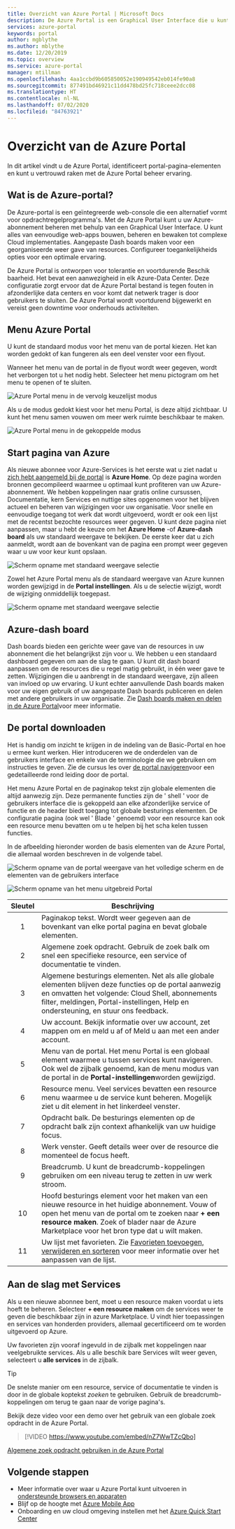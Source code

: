 ```yaml
---
title: Overzicht van Azure Portal | Microsoft Docs
description: De Azure Portal is een Graphical User Interface die u kunt gebruiken om uw Azure-Services te beheren. Meer informatie over het navigeren en zoeken naar resources in de Azure Portal.
services: azure-portal
keywords: portal
author: mgblythe
ms.author: mblythe
ms.date: 12/20/2019
ms.topic: overview
ms.service: azure-portal
manager: mtillman
ms.openlocfilehash: 4aa1ccbd9b605850052e190949542eb014fe90a8
ms.sourcegitcommit: 877491bd46921c11dd478bd25fc718ceee2dcc08
ms.translationtype: HT
ms.contentlocale: nl-NL
ms.lasthandoff: 07/02/2020
ms.locfileid: "84763921"
---
```

# <a name="azure-portal-overview"></a>Overzicht van de Azure Portal

In dit artikel vindt u de Azure Portal, identificeert portal-pagina-elementen en kunt u vertrouwd raken met de Azure Portal beheer ervaring.

## <a name="what-is-the-azure-portal"></a>Wat is de Azure-portal?

De Azure-portal is een geïntegreerde web-console die een alternatief vormt voor opdrachtregelprogramma's. Met de Azure Portal kunt u uw Azure-abonnement beheren met behulp van een Graphical User Interface. U kunt alles van eenvoudige web-apps bouwen, beheren en bewaken tot complexe Cloud implementaties. Aangepaste Dash boards maken voor een georganiseerde weer gave van resources. Configureer toegankelijkheids opties voor een optimale ervaring.

De Azure Portal is ontworpen voor tolerantie en voortdurende Beschik baarheid. Het bevat een aanwezigheid in elk Azure-Data Center. Deze configuratie zorgt ervoor dat de Azure Portal bestand is tegen fouten in afzonderlijke data centers en voor komt dat netwerk trager is door gebruikers te sluiten. De Azure Portal wordt voortdurend bijgewerkt en vereist geen downtime voor onderhouds activiteiten.

## <a name="azure-portal-menu"></a>Menu Azure Portal

U kunt de standaard modus voor het menu van de portal kiezen. Het kan worden gedokt of kan fungeren als een deel venster voor een flyout.

Wanneer het menu van de portal in de flyout wordt weer gegeven, wordt het verborgen tot u het nodig hebt. Selecteer het menu pictogram om het menu te openen of te sluiten.

![Azure Portal menu in de vervolg keuzelijst modus](./media/azure-portal-overview/azure-portal-overview-portal-menu-flyout.png)

Als u de modus gedokt kiest voor het menu Portal, is deze altijd zichtbaar. U kunt het menu samen vouwen om meer werk ruimte beschikbaar te maken.

![Azure Portal menu in de gekoppelde modus](./media/azure-portal-overview/azure-portal-overview-portal-menu-expandcollapse.png)

## <a name="azure-home"></a>Start pagina van Azure

Als nieuwe abonnee voor Azure-Services is het eerste wat u ziet nadat u [zich hebt aangemeld bij de portal](https://portal.azure.com) is **Azure Home**. Op deze pagina worden bronnen gecompileerd waarmee u optimaal kunt profiteren van uw Azure-abonnement. We hebben koppelingen naar gratis online cursussen, Documentatie, kern Services en nuttige sites opgenomen voor het blijven actueel en beheren van wijzigingen voor uw organisatie. Voor snelle en eenvoudige toegang tot werk dat wordt uitgevoerd, wordt er ook een lijst met de recentst bezochte resources weer gegeven. U kunt deze pagina niet aanpassen, maar u hebt de keuze om het **Azure Home** -of **Azure-dash board** als uw standaard weergave te bekijken. De eerste keer dat u zich aanmeldt, wordt aan de bovenkant van de pagina een prompt weer gegeven waar u uw voor keur kunt opslaan.

![Scherm opname met standaard weergave selectie](./media/azure-portal-overview/azure-portal-default-view.png)

Zowel het Azure Portal menu als de standaard weergave van Azure kunnen worden gewijzigd in de **Portal instellingen**. Als u de selectie wijzigt, wordt de wijziging onmiddellijk toegepast.

![Scherm opname met standaard weergave selectie](./media/azure-portal-overview/azure-portal-overview-portal-settings-menu-home.png)

## <a name="azure-dashboard"></a>Azure-dash board

Dash boards bieden een gerichte weer gave van de resources in uw abonnement die het belangrijkst zijn voor u. We hebben u een standaard dashboard gegeven om aan de slag te gaan. U kunt dit dash board aanpassen om de resources die u regel matig gebruikt, in één weer gave te zetten. Wijzigingen die u aanbrengt in de standaard weergave, zijn alleen van invloed op uw ervaring. U kunt echter aanvullende Dash boards maken voor uw eigen gebruik of uw aangepaste Dash boards publiceren en delen met andere gebruikers in uw organisatie. Zie [Dash boards maken en delen in de Azure Portal](../azure-portal/azure-portal-dashboards.md)voor meer informatie.

## <a name="getting-around-the-portal"></a>De portal downloaden

Het is handig om inzicht te krijgen in de indeling van de Basic-Portal en hoe u ermee kunt werken. Hier introduceren we de onderdelen van de gebruikers interface en enkele van de terminologie die we gebruiken om instructies te geven. Zie de cursus les over [de portal navigeren](https://docs.microsoft.com/learn/modules/tour-azure-portal/3-navigate-the-portal)voor een gedetailleerde rond leiding door de portal.

Het menu Azure Portal en de paginakop tekst zijn globale elementen die altijd aanwezig zijn. Deze permanente functies zijn de ' shell ' voor de gebruikers interface die is gekoppeld aan elke afzonderlijke service of functie en de header biedt toegang tot globale besturings elementen. De configuratie pagina (ook wel ' Blade ' genoemd) voor een resource kan ook een resource menu bevatten om u te helpen bij het scha kelen tussen functies.

In de afbeelding hieronder worden de basis elementen van de Azure Portal, die allemaal worden beschreven in de volgende tabel.

![Scherm opname van de portal weergave van het volledige scherm en de elementen van de gebruikers interface](./media/azure-portal-overview/azure-portal-overview-portal-callouts.png)

![Scherm opname van het menu uitgebreid Portal](./media/azure-portal-overview/azure-portal-overview-portal-menu-callouts.png)

|Sleutel|Beschrijving
|:---:|---|
|1|Paginakop tekst. Wordt weer gegeven aan de bovenkant van elke portal pagina en bevat globale elementen.|
|2| Algemene zoek opdracht. Gebruik de zoek balk om snel een specifieke resource, een service of documentatie te vinden.|
|3|Algemene besturings elementen. Net als alle globale elementen blijven deze functies op de portal aanwezig en omvatten het volgende: Cloud Shell, abonnements filter, meldingen, Portal-instellingen, Help en ondersteuning, en stuur ons feedback.|
|4|Uw account. Bekijk informatie over uw account, zet mappen om en meld u af of Meld u aan met een ander account.|
|5|Menu van de portal. Het menu Portal is een globaal element waarmee u tussen services kunt navigeren. Ook wel de zijbalk genoemd, kan de menu modus van de portal in de **Portal-instellingen**worden gewijzigd.|
|6|Resource menu. Veel services bevatten een resource menu waarmee u de service kunt beheren. Mogelijk ziet u dit element in het linkerdeel venster.|
|7|Opdracht balk. De besturings elementen op de opdracht balk zijn context afhankelijk van uw huidige focus.|
|8|Werk venster.  Geeft details weer over de resource die momenteel de focus heeft.|
|9|Breadcrumb. U kunt de breadcrumb-koppelingen gebruiken om een niveau terug te zetten in uw werk stroom.|
|10|Hoofd besturings element voor het maken van een nieuwe resource in het huidige abonnement. Vouw of open het menu van de portal om te zoeken naar **+ een resource maken**. Zoek of blader naar de Azure Marketplace voor het bron type dat u wilt maken.|
|11|Uw lijst met favorieten. Zie [Favorieten toevoegen, verwijderen en sorteren](../azure-portal/azure-portal-add-remove-sort-favorites.md) voor meer informatie over het aanpassen van de lijst.|

## <a name="get-started-with-services"></a>Aan de slag met Services

Als u een nieuwe abonnee bent, moet u een resource maken voordat u iets hoeft te beheren. Selecteer **+ een resource maken** om de services weer te geven die beschikbaar zijn in azure Marketplace. U vindt hier toepassingen en services van honderden providers, allemaal gecertificeerd om te worden uitgevoerd op Azure.

Uw favorieten zijn vooraf ingevuld in de zijbalk met koppelingen naar veelgebruikte services.  Als u alle beschik bare Services wilt weer geven, selecteert u **alle services** in de zijbalk.

> [!TIP]
> De snelste manier om een resource, service of documentatie te vinden is door in de globale koptekst *zoeken* te gebruiken. Gebruik de breadcrumb-koppelingen om terug te gaan naar de vorige pagina's.
>
Bekijk deze video voor een demo over het gebruik van een globale zoek opdracht in de Azure Portal.


> [!VIDEO https://www.youtube.com/embed/nZ7WwTZcQbo]

[Algemene zoek opdracht gebruiken in de Azure Portal](https://www.youtube.com/watch?v=nZ7WwTZcQbo)

## <a name="next-steps"></a>Volgende stappen

* Meer informatie over waar u Azure Portal kunt uitvoeren in [ondersteunde browsers en apparaten](../azure-portal/azure-portal-supported-browsers-devices.md)
* Blijf op de hoogte met [Azure Mobile App](https://azure.microsoft.com/features/azure-portal/mobile-app/)
* Onboarding en uw cloud omgeving instellen met het [Azure Quick Start Center](../azure-portal/azure-portal-quickstart-center.md)
